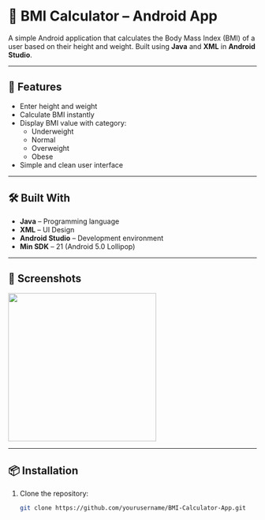 # 🧮 BMI Calculator – Android App

A simple Android application that calculates the Body Mass Index (BMI) of a user based on their height and weight. Built using **Java** and **XML** in **Android Studio**.

---

## 📱 Features

- Enter height and weight
- Calculate BMI instantly
- Display BMI value with category:
  - Underweight
  - Normal
  - Overweight
  - Obese
- Simple and clean user interface

---

## 🛠️ Built With

- **Java** – Programming language
- **XML** – UI Design
- **Android Studio** – Development environment
- **Min SDK** – 21 (Android 5.0 Lollipop)

---

## 📸 Screenshots


<img src="screenshots/bmi_calculator.png" width="300"/>

---

## 📦 Installation

1. Clone the repository:
   ```bash
   git clone https://github.com/yourusername/BMI-Calculator-App.git
